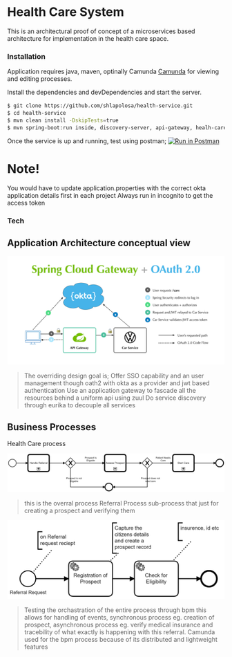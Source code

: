 # Health Care System
This is an architectural proof of concept of a microservices based architecture for implementation in the health care space.

### Installation

Application requires java, maven, optinally Camunda [Camunda](https://camunda.com/download/) for viewing and editing processes.

Install the dependencies and devDependencies and start the server.

```sh
$ git clone https://github.com/shlapolosa/health-service.git
$ cd health-service
$ mvn clean install -DskipTests=true
$ mvn spring-boot:run inside, discovery-server, api-gateway, healh-care-service
```
Once the service is up and running, test using postman;
[![Run in Postman](https://run.pstmn.io/button.svg)](https://app.getpostman.com/run-collection/0f452db22527a235a9b5)

# Note!
You would have to update application.properties with the correct okta application details first in each project
Always run in incognito to get the access token

### Tech
## Application Architecture conceptual view

![Conceptual](spring-cloud-gateway-oauth2.png)

> The overriding design goal is;
> Offer SSO capability and an user management though oath2 with okta as a provider and jwt based authentication
> Use an application gateway to fascade all the resources behind a uniform api using zuul
> Do service discovery through eurika to decouple all services

## Business Processes
Health Care process

![overral process](healthCareProcess.png)




> this is the overral process
Referral Process
> sub-process that just for creating a prospect and verifying them




![referral](referral.png)




> Testing the orchastration of the entire process through bpm
> this allows for handling of events, synchronous process eg. creation of prospect, asynchronous process eg. verify medical insurance and tracebility of what exactly is happening with this referral.
> Camunda used for the bpm process because of its distributed and lightweight features





